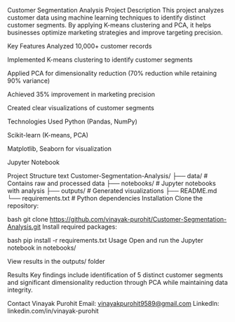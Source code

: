 Customer Segmentation Analysis
Project Description
This project analyzes customer data using machine learning techniques to identify distinct customer segments. By applying K-means clustering and PCA, it helps businesses optimize marketing strategies and improve targeting precision.

Key Features
Analyzed 10,000+ customer records

Implemented K-means clustering to identify customer segments

Applied PCA for dimensionality reduction (70% reduction while retaining 90% variance)

Achieved 35% improvement in marketing precision

Created clear visualizations of customer segments

Technologies Used
Python (Pandas, NumPy)

Scikit-learn (K-means, PCA)

Matplotlib, Seaborn for visualization

Jupyter Notebook

Project Structure
text
Customer-Segmentation-Analysis/
├── data/                   # Contains raw and processed data
├── notebooks/              # Jupyter notebooks with analysis
├── outputs/                # Generated visualizations
├── README.md
└── requirements.txt        # Python dependencies
Installation
Clone the repository:

bash
git clone https://github.com/vinayak-purohit/Customer-Segmentation-Analysis.git
Install required packages:

bash
pip install -r requirements.txt
Usage
Open and run the Jupyter notebook in notebooks/

View results in the outputs/ folder

Results
Key findings include identification of 5 distinct customer segments and significant dimensionality reduction through PCA while maintaining data integrity.


Contact
Vinayak Purohit
Email: vinayakpurohit9589@gmail.com
LinkedIn: linkedin.com/in/vinayak-purohit
